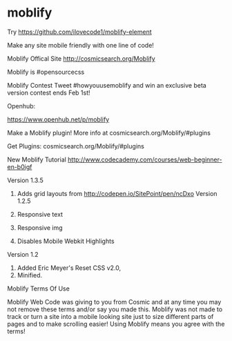 moblify
=======

Try https://github.com/ilovecode1/moblify-element

Make any site mobile friendly with one line of code!

Moblify Offical Site http://cosmicsearch.org/Moblify

Moblify is #opensourcecss

Moblify Contest Tweet #howyouusemoblify and win an exclusive beta version contest ends Feb 1st!

Openhub:

https://www.openhub.net/p/moblify

Make a Moblify plugin! More info at cosmicsearch.org/Moblify/#plugins

Get Plugins: cosmicsearch.org/Moblify/#plugins

New Moblify Tutorial http://www.codecademy.com/courses/web-beginner-en-b0igf

Version 1.3.5

1. Adds grid layouts from http://codepen.io/SitePoint/pen/ncDxo
Version 1.2.5


1. Responsive text
2. Responsive img
3. Disables Mobile Webkit Highlights

Version 1.2

1. Added Eric Meyer's Reset CSS v2.0,
2. Minified.


Moblify Terms Of Use

Moblify Web Code was giving to you from Cosmic and at any time you may
not remove these terms and/or say you made this. Moblify was not made 
to track or turn a site into a mobile looking site just to size different parts
of pages and to make scrolling easier! Using Moblify means you agree
with the terms!


